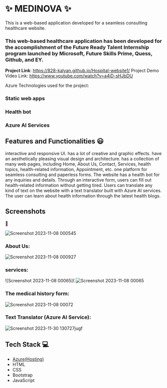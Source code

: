  # ✨ MEDINOVA  ✨

This is a web-based application developed for a seamless consulting healthcare website.

### This web-based healthcare application has been developed for the accomplishment of the Future Ready Talent Internship program launched by Microsoft, Future Skills Prime, Quess, Github, and EY.


**Project Link**: https://828-kalyan.github.io/Hospital-website1/
Project Demo Video Link: https://www.youtube.com/watch?v=a4jD-sHJbDU

Azure Technologies used for the project:
 ### Static web apps
 ### Health bot
 ### Azure AI Services

## Features and Functionalities 😃

interactive and responsive UI.
has a lot of creative and graphic effects.
have an aesthetically pleasing visual design and architecture.
has a collection of many web pages, including Home, About Us, Contact, Services, health topics, health-related information, Appointment, etc.
one platform for seamless consulting and paperless forms.
The website has a health bot for any inquiries and details.
Through an interactive form, users can fill out health-related information without getting tired.
Users can translate any kind of text on the website with a text translator built with Azure AI services.
The user can learn about health information through the latest health blogs.

## Screenshots

 📸

![Screenshot 2023-11-08 000545](https://github.com/828-kalyan/Hospital-website1/assets/75324176/91e4d802-7e04-4b08-862b-3a095b88eed5)
   


### About Us:




![Screenshot 2023-11-08 000927](https://github.com/828-kalyan/Hospital-website1/assets/75324176/c757fece-caa9-404e-8d37-2137a11e20df)



### services:


![Screenshot 2023-11-08 00065](
![Screenshot 2023-11-08 00065](https://github.com/828-kalyan/Hospital-website1/assets/75324176/1e749ebd-0948-4e7b-9bab-05273bac9b2b)



### The medical history form:


![Screenshot 2023-11-08 00072](https://github.com/828-kalyan/Hospital-website1/assets/75324176/15956f47-5430-4963-a561-4cda307db063)


### Text Translator (Azure AI Service):


![Screenshot 2023-11-30 130727jugf](https://github.com/828-kalyan/Hospital-website1/assets/75324176/0aad4226-f4af-44f1-81b6-c70462898235)


## Tech Stack 💻

- [Azure(Hosting)](https://green-stone-0ae2a9210.4.azurestaticapps.net/)
- HTML
- CSS
- Bootstrap
- JavaScript
